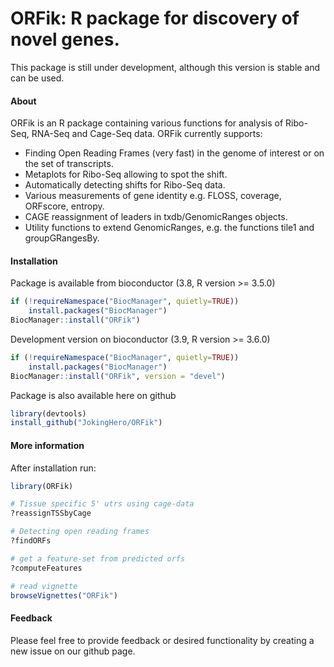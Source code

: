 ORFik: R package for discovery of novel genes.
==============================================================================

This package is still under development, although this version is stable and can be used.

#### About


ORFik is an R package containing various functions for analysis of Ribo-Seq, RNA-Seq and Cage-Seq data. ORFik currently supports:

- Finding Open Reading Frames (very fast) in the genome of interest or on the set of transcripts.
- Metaplots for Ribo-Seq allowing to spot the shift.
- Automatically detecting shifts for Ribo-Seq data.
- Various measurements of gene identity e.g. FLOSS, coverage, ORFscore, entropy.
- CAGE reassignment of leaders in txdb/GenomicRanges objects. 
- Utility functions to extend GenomicRanges, e.g. the functions tile1 and groupGRangesBy.



#### Installation
Package is available from bioconductor (3.8, R version >= 3.5.0)
```r
if (!requireNamespace("BiocManager", quietly=TRUE))
    install.packages("BiocManager")
BiocManager::install("ORFik")
```

Development version on bioconductor (3.9, R version >= 3.6.0)
```r
if (!requireNamespace("BiocManager", quietly=TRUE))
    install.packages("BiocManager")
BiocManager::install("ORFik", version = "devel")
```  

Package is also available here on github
```r
library(devtools)
install_github("JokingHero/ORFik")
```  

#### More information

After installation run:
```r
library(ORFik)

# Tissue specific 5' utrs using cage-data
?reassignTSSbyCage

# Detecting open reading frames
?findORFs

# get a feature-set from predicted orfs
?computeFeatures

# read vignette
browseVignettes("ORFik")
```  

#### Feedback

Please feel free to provide feedback or desired functionality by creating a new issue on our github page.
